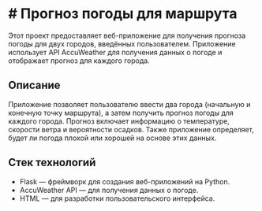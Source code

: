 # # Прогноз погоды для маршрута

Этот проект предоставляет веб-приложение для получения прогноза погоды для двух городов, введённых пользователем. Приложение использует API AccuWeather для получения данных о погоде и отображает прогноз для каждого города.

## Описание

Приложение позволяет пользователю ввести два города (начальную и конечную точку маршрута), а затем получить прогноз погоды для каждого города. Прогноз включает информацию о температуре, скорости ветра и вероятности осадков. Также приложение определяет, будет ли погода плохой или хорошей на основе этих данных.

## Стек технологий

- Flask — фреймворк для создания веб-приложений на Python.
- AccuWeather API — для получения данных о погоде.
- HTML — для разработки пользовательского интерфейса.


